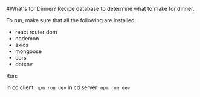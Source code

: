 #What's for Dinner?
Recipe database to determine what to make for dinner.


To run, make sure that all the following are installed:
- react router dom
- nodemon
- axios
- mongoose
- cors
- dotenv

Run:

in cd client: ```npm run dev```
in cd server: ```npm run dev```
